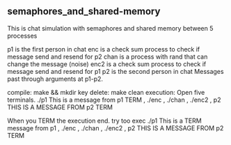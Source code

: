 ## semaphores_and_shared-memory
This is chat simulation with semaphores and shared memory between 5 processes

p1 is the first person in chat 
enc is a check sum process to check if message send and resend for p2
chan is a process with rand that can change the message (noise)
enc2 is a check sum process to check if message send and resend for p1
p2 is the second person in chat
Messages past through arguments at p1-p2.
 
compile: make && mkdir key
delete: make clean
execution: Open five terminals. ./p1 This is a message from p1 TERM , ./enc , ./chan , ./enc2 , p2 THIS IS A MESSAGE FROM p2 TERM

When you TERM  the execution end. try too exec ./p1 This is a TERM message from p1 , ./enc , ./chan , ./enc2 , p2 THIS IS A MESSAGE FROM p2 TERM

